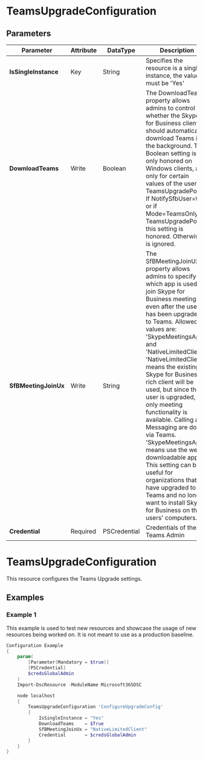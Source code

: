 ﻿# TeamsUpgradeConfiguration

## Parameters

| Parameter | Attribute | DataType | Description | Allowed Values |
| --- | --- | --- | --- | --- |
| **IsSingleInstance** | Key | String | Specifies the resource is a single instance, the value must be 'Yes' |Yes|
| **DownloadTeams** | Write | Boolean | The DownloadTeams property allows admins to control whether the Skype for Business client should automatically download Teams in the background. This Boolean setting is only honored on Windows clients, and only for certain values of the user's TeamsUpgradePolicy. If NotifySfbUser=true or if Mode=TeamsOnly in TeamsUpgradePolicy, this setting is honored. Otherwise it is ignored. ||
| **SfBMeetingJoinUx** | Write | String | The SfBMeetingJoinUx property allows admins to specify which app is used to join Skype for Business meetings, even after the user has been upgraded to Teams. Allowed values are: 'SkypeMeetingsApp' and 'NativeLimitedClient'. 'NativeLimitedClient' means the existing Skype for Business rich client will be used, but since the user is upgraded, only meeting functionality is available. Calling and Messaging are done via Teams. 'SkypeMeetingsApp' means use the web-downloadable app. This setting can be useful for organizations that have upgraded to Teams and no longer want to install Skype for Business on their users' computers. |SkypeMeetingsApp, NativeLimitedClient|
| **Credential** | Required | PSCredential | Credentials of the Teams Admin ||


# TeamsUpgradeConfiguration

This resource configures the Teams Upgrade settings.

## Examples

### Example 1

This example is used to test new resources and showcase the usage of new resources being worked on.
It is not meant to use as a production baseline.

```powershell
Configuration Example
{
    param(
        [Parameter(Mandatory = $true)]
        [PSCredential]
        $credsGlobalAdmin
    )
    Import-DscResource -ModuleName Microsoft365DSC

    node localhost
    {
        TeamsUpgradeConfiguration 'ConfigureUpgradeConfig'
        {
            IsSingleInstance = "Yes"
            DownloadTeams    = $True
            SfBMeetingJoinUx = "NativeLimitedClient"
            Credential       = $credsGlobalAdmin
        }
    }
}
```

